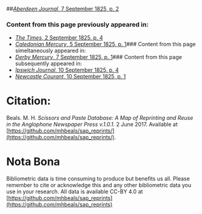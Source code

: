 ##[*Aberdeen Journal*, 7 September 1825, p. 2](https://mhbeals.github.io/sap_html/Aberdeen-Journal/Aberdeen-Journal-7-September-1825-p-2)

### Content from this page previously appeared in:
+ [*The Times*, 2 September 1825, p. 4](https://mhbeals.github.io/sap_html/The-Times/The-Times-2-September-1825-p-4)
+ [*Caledonian Mercury*, 5 September 1825, p. 1](https://mhbeals.github.io/sap_html/Caledonian-Mercury/Caledonian-Mercury-5-September-1825-p-1)### Content from this page simeltaneously appeared in:
+ [*Derby Mercury*, 7 September 1825, p. 1](https://mhbeals.github.io/sap_html/Derby-Mercury/Derby-Mercury-7-September-1825-p-1)### Content from this page subsequently appeared in:
+ [*Ipswich Journal*, 10 September 1825, p. 4](https://mhbeals.github.io/sap_html/Ipswich-Journal/Ipswich-Journal-10-September-1825-p-4)
+ [*Newcastle Courant*, 10 September 1825, p. 1](https://mhbeals.github.io/sap_html/Newcastle-Courant/Newcastle-Courant-10-September-1825-p-1)
                    
# Citation: 

Beals. M. H. *Scissors and Paste Database: A Map of Reprinting and Reuse in the Anglophone Newspaper Press v.1.0.1.* 2 June 2017. Available at [https://github.com/mhbeals/sap_reprints/](https://github.com/mhbeals/sap_reprints/). 
                    
# Nota Bona

Bibliometric data is time consuming to produce but benefits us all. Please remember to cite or acknowledge this and any other bibliometric data you use in your research. All data is available CC-BY 4.0 at [https://github.com/mhbeals/sap_reprints](https://github.com/mhbeals/sap_reprints)